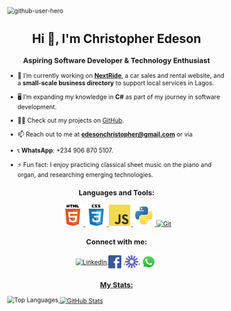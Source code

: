 ![github-user-hero](https://github.com/chrisedeson/christopher_edeson/blob/main/assets/display.jpg)

<h1 align="center">Hi 👋, I'm Christopher Edeson</h1>
<h3 align="center">Aspiring Software Developer & Technology Enthusiast</h3>

- 🚗 I’m currently working on **[NextRide](https://chrisedeson.github.io/wdd231/project/index.html)**, a car sales and rental website, and a **small-scale business directory** to support local services in Lagos.

- 🖥️ I’m expanding my knowledge in **C#** as part of my journey in software development.

- 👨‍💻 Check out my projects on [GitHub](https://github.com/chrisedeson/).

- 📫 Reach out to me at **edesonchristopher@gmail.com** or via 

- 📞 **WhatsApp**: +234 906 870 5107.

- ⚡ Fun fact: I enjoy practicing classical sheet music on the piano and organ, and researching emerging technologies.

<h3 align="center">Languages and Tools:</h3>
<p align="center">
<a href="https://www.w3.org/html/" target="_blank" rel="noreferrer">
<img src="https://raw.githubusercontent.com/devicons/devicon/master/icons/html5/html5-original-wordmark.svg" alt="HTML5" width="50" height="50"/>
</a>
<a href="https://www.w3schools.com/css/" target="_blank" rel="noreferrer">
<img src="https://raw.githubusercontent.com/devicons/devicon/master/icons/css3/css3-original-wordmark.svg" alt="CSS3" width="50" height="50"/>
</a>
<a href="https://developer.mozilla.org/en-US/docs/Web/JavaScript" target="_blank" rel="noreferrer">
<img src="https://raw.githubusercontent.com/devicons/devicon/master/icons/javascript/javascript-original.svg" alt="JavaScript" width="50" height="50" style="margin-right: 2px;/>
</a>
<a href="https://www.python.org" target="_blank" rel="noreferrer">
<img src="https://raw.githubusercontent.com/devicons/devicon/master/icons/python/python-original.svg" alt="Python" width="50" height="50"/>
</a>
<a href="https://git-scm.com/" target="_blank" rel="noreferrer">
<img src="https://www.vectorlogo.zone/logos/git-scm/git-scm-icon.svg" alt="Git" width="40" height="50"/>
</a>
</p>

<h3 align="center">Connect with me:</h3>
<p align="center">
<a href="https://www.linkedin.com/in/christopher-edeson" target="blank">
<img align="center" src="https://raw.githubusercontent.com/rahuldkjain/github-profile-readme-generator/master/src/images/icons/Social/linked-in-alt.svg" alt="LinkedIn" height="30" width="40"/>
</a>
<a href="https://www.facebook.com/christopher.edeson" target="blank">
<img align="center" src="assets/facebook.png" alt="Facebook" height="30" width="30" style="margin-right: 5px;/>
</a>
<a href="https://www.loom.com/share/bc74fd267bf04b69bfedabfd17295708?sid=6eeddad9-62ce-4869-ba91-c11be8885592" target="blank">
<img align="center" src="assets/loom-logo.png" alt="Loom" height="30" width="30"/>
</a>
<a href="https://api.whatsapp.com/send/?phone=2349068705107&text&type=phone_number&app_absent=0" target="blank">
<img align="center" src="assets/whatsapp.png" alt="Whatsapp" height="40" width="40"</a>
</p>


<h3 align="center">My Stats:</h3>
<p>
<img align="left" src="https://github-readme-stats.vercel.app/api/top-langs?username=chrisedeson&show_icons=true&locale=en&layout=compact" alt="Top Languages" />
</p>
<p>
&nbsp;<img align="center" src="https://github-readme-stats.vercel.app/api?username=chrisedeson&show_icons=true&locale=en" alt="GitHub Stats" />
</p>
